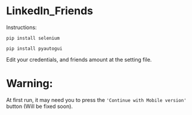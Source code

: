 # LinkedIn_Friends

Instructions:

`pip install selenium`

`pip install pyautogui`

Edit your credentials, and friends amount at the setting file.


# Warning:
At first run, it may need you to press the `'Continue with Mobile version'` button (Will be fixed soon).
